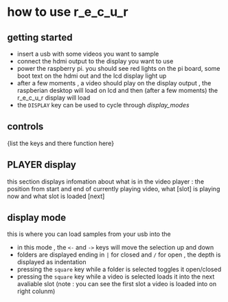 # how to use r_e_c_u_r

## getting started

- insert a usb with some videos you want to sample
- connect the hdmi output to the display you want to use
- power the raspberry pi. you should see red lights on the pi board, some boot text on the hdmi out and the lcd display light up
- after a few moments , a video should play on the display output , the raspberian desktop will load on lcd and then (after a few moments) the r_e_c_u_r display will load
- the `DISPLAY` key can be used to cycle through _display_modes_

## controls

{list the keys and there function here}

## PLAYER display

this section displays infomation about what is in the video player : the position from start and end of currently playing video, what [slot] is playing now and what slot is loaded [next] 

## <BROWSER> display mode

this is where you can load samples from your usb into the <SAMPLER>

- in this mode ,  the `<-` and `->` keys will move the selection up and down
- folders are displayed ending in `|` for closed and `/` for open , the depth is displayed as indentation
- pressing the `square` key while a folder is selected toggles it open/closed
- pressing the `square` key while a video is selected loads it into the next avaliable slot (note : you can see the first slot a video is loaded into on right colunm)




